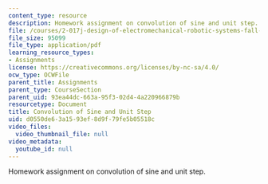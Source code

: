 ```yaml
---
content_type: resource
description: Homework assignment on convolution of sine and unit step.
file: /courses/2-017j-design-of-electromechanical-robotic-systems-fall-2009/d0550de63a1593ef8d9f79fe5b05518c_MIT2_017JF09_p06.pdf
file_size: 95099
file_type: application/pdf
learning_resource_types:
- Assignments
license: https://creativecommons.org/licenses/by-nc-sa/4.0/
ocw_type: OCWFile
parent_title: Assignments
parent_type: CourseSection
parent_uid: 93ea44dc-663a-95f3-02d4-4a220966879b
resourcetype: Document
title: Convolution of Sine and Unit Step
uid: d0550de6-3a15-93ef-8d9f-79fe5b05518c
video_files:
  video_thumbnail_file: null
video_metadata:
  youtube_id: null
---
```

Homework assignment on convolution of sine and unit step.